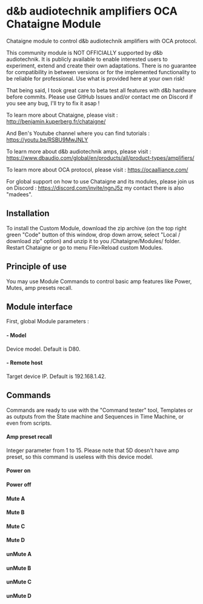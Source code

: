 # d&b audiotechnik amplifiers OCA Chataigne Module
Chataigne module to control d&amp;b audiotechnik amplifiers with OCA protocol.  

This community module is NOT OFFICIALLY supported by d&b audiotechnik.
It is publicly available to enable interested users to experiment, extend and create their own adaptations.
There is no guarantee for compatibility in between versions or for the implemented functionality to be reliable for professional.
Use what is provided here at your own risk!

That being said, I took great care to beta test all features with d&b hardware before commits.
Please use GitHub Issues and/or contact me on Discord if you see any bug, I'll try to fix it asap !

To learn more about Chataigne, please visit : http://benjamin.kuperberg.fr/chataigne/

And Ben's Youtube channel where you can find tutorials : https://youtu.be/RSBU9MwJNLY

To learn more about d&amp;b audiotechnik amps, please visit : https://www.dbaudio.com/global/en/products/all/product-types/amplifiers/  

To learn more about OCA protocol, please visit : https://ocaalliance.com/

For global support on how to use Chataigne and its modules, please join us on Discord : 
https://discord.com/invite/ngnJ5z my contact there is also "madees".

## Installation
To install the Custom Module, download the zip archive (on the top right green "Code" button of this window, drop down arrow, select "Local / download zip" option) and unzip it to you /Chataigne/Modules/ folder. Restart Chataigne or go to menu File>Reload custom Modules.

## Principle of use
You may use Module Commands to control basic amp features like Power, Mutes, amp presets recall.

## Module interface
First, global Module parameters :

#### - Model
Device model. Default is D80.

#### - Remote host
Target device IP. Default is 192.168.1.42.

## Commands
Commands are ready to use with the "Command tester" tool, Templates or as outputs from the State machine and Sequences in Time Machine, or even from scripts.

#### Amp preset recall
Integer parameter from 1 to 15.
Please note that 5D doesn't have amp preset, so this command is useless with this device model.

#### Power on
#### Power off

#### Mute A
#### Mute B
#### Mute C
#### Mute D

#### unMute A
#### unMute B
#### unMute C
#### unMute D
